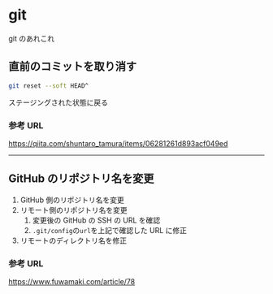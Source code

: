 # git

git のあれこれ

## 直前のコミットを取り消す

```bash
git reset --soft HEAD^
```

ステージングされた状態に戻る

### 参考 URL

https://qiita.com/shuntaro_tamura/items/06281261d893acf049ed

---

## GitHub のリポジトリ名を変更

1. GitHub 側のリポジトリ名を変更
2. リモート側のリポジトリ名を変更
   1. 変更後の GitHub の SSH の URL を確認
   2. `.git/config`の`url`を上記で確認した URL に修正
3. リモートのディレクトリ名を修正

### 参考 URL

https://www.fuwamaki.com/article/78
